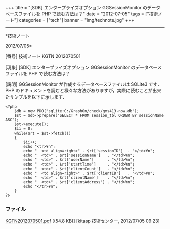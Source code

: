 ﻿+++
title = "[SDK] エンタープライズオプション GGSessionMonitor のデータベースファイルを PHP で読む方法は？"
date = "2012-07-05"
tags = ["技術ノート"]
categories = ["tech"]
banner = "img/technote.jpg"
+++

-----------------------------------------------------------------------------------------------------------------------------

*技術ノート

2012/07/05*


[番号]
技術ノート KGTN 2012070501

[現象]
[SDK] エンタープライズオプション GGSessionMonitor
のデータベースファイルを PHP で読む方法は？

[説明]
GGSessionMonitor が作成するデータベースファイルは SQLite3 です． PHP
のドキュメントを読むと様々な方法がありますが，実際に読むことが出来たサンプルを以下に示します．

    <?php
        $db = new PDO("sqlite:C:/GraphOn/check/gms413-now.db");
        $st = $db->prepare("SELECT * FROM session_tbl ORDER BY sessionName ASC");
        $st->execute();
        $ii = 0;
        while($rt = $st->fetch())
        {
            $ii++;
            echo "<tr>¥n";
            echo "  <td align=right>" . $rt['sessionID']  . "</td>¥n";
            echo "  <td>" . $rt['sessionName']   . "</td>¥n";
            echo "  <td>" . $rt['userName']      . "</td>¥n";
            echo "  <td>" . $rt['startTime']     . "</td>¥n";
            echo "  <td>" . $rt['clientCount']   . "</td>¥n";
            echo "  <td align=right>" . $rt['clientID']   . "</td>¥n";
            echo "  <td>" . $rt['clientName']    . "</td>¥n";
            echo "  <td>" . $rt['clientAddress'] . "</td>¥n";
            echo "</tr>¥n";
        }
    ?>


### ファイル

 
 


[KGTN2012070501.pdf](http://techreport.kitasp.net/attachments/download/937/KGTN2012070501.pdf)
 [(54.8 KB)] [kitasp 技術センター, 2012/07/05
09:23]


 


 

